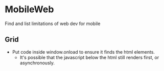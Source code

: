 # MobileWeb
Find and list limitations of web dev for mobile


## Grid
+ Put code inside window.onload to ensure it finds the html elements.
  + It's possible that the javascript below the html still renders first, or asynchronously.
